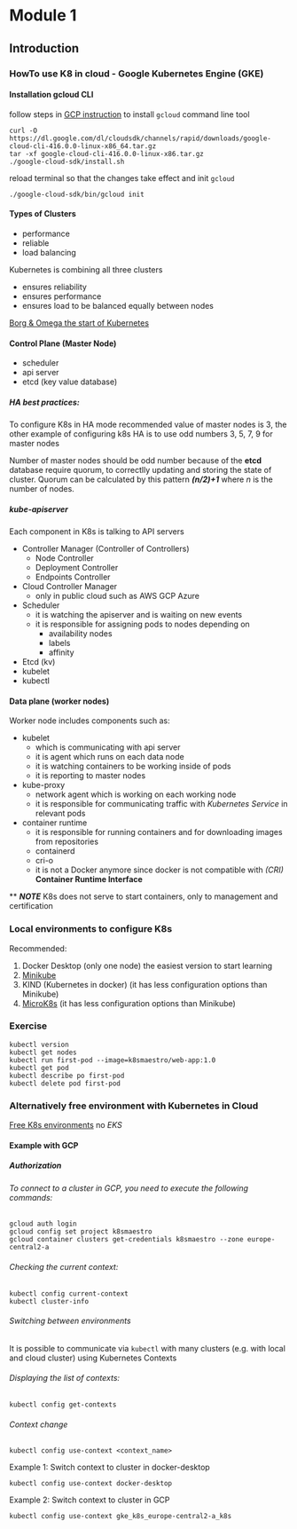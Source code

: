 # Module 1

## Introduction

### HowTo use K8 in cloud - Google Kubernetes Engine (GKE)

#### Installation gcloud CLI

follow steps in [GCP instruction](https://cloud.google.com/sdk/docs/install-sdk) to install `gcloud` command line tool

```shell
curl -O https://dl.google.com/dl/cloudsdk/channels/rapid/downloads/google-cloud-cli-416.0.0-linux-x86_64.tar.gz
tar -xf google-cloud-cli-416.0.0-linux-x86.tar.gz
./google-cloud-sdk/install.sh
```

reload terminal so that the changes take effect and init `gcloud`

`./google-cloud-sdk/bin/gcloud init`

#### Types of Clusters

- performance
- reliable
- load balancing

Kubernetes is combining all three clusters

- ensures reliability
- ensures performance
- ensures load to be balanced equally between nodes

[Borg & Omega the start of Kubernetes](https://storage.googleapis.com/pub-tools-public-publication-data/pdf/43438.pdf)

#### Control Plane (Master Node)

- scheduler
- api server
- etcd (key value database)

##### HA best practices:

To configure K8s in HA mode recommended value of master nodes is 3, the other example of configuring k8s HA is to use odd numbers 3, 5, 7, 9 for master nodes

Number of master nodes should be odd number because of the **etcd** database require quorum, to correctlly updating and storing the state of cluster. Quorum can be calculated by this pattern ***(n/2)+1*** where *n* is the number of nodes.

##### kube-apiserver

Each component in K8s is talking to API servers

- Controller Manager (Controller of Controllers)
    - Node Controller
    - Deployment Controller
    - Endpoints Controller
- Cloud Controller Manager
    - only in public cloud such as AWS GCP Azure
- Scheduler
    - it is watching the apiserver and is waiting on new events
    - it is responsible for assigning pods to nodes depending on
        - availability nodes
        - labels
        - affinity
- Etcd (kv)
- kubelet
- kubectl

#### Data plane (worker nodes)

Worker node includes components such as:

- kubelet
    - which is communicating with api server
    - it is agent which runs on each data node
    - it is watching containers to be working inside of pods
    - it is reporting to master nodes
- kube-proxy
    - network agent which is working on each working node
    - it is responsible for communicating traffic with *Kubernetes Service* in relevant pods
- container runtime
    - it is responsible for running containers and for downloading images from repositories
    - containerd
    - cri-o
    - it is not a Docker anymore since docker is not compatible with *(CRI)* **Container Runtime Interface**

** ***NOTE*** K8s does not serve to start containers, only to management and certification

### Local environments to configure K8s

Recommended:

1. Docker Desktop (only one node) the easiest version to start learning
2. [Minikube](https://minikube.sigs.k8s.io/docs/start/)
3. KIND (Kubernetes in docker) (it has less configuration options than Minikube)
4. [MicroK8s](https://microk8s.io/) (it has less configuration options than Minikube)

### Exercise

```shell
kubectl version
kubectl get nodes
kubectl run first-pod --image=k8smaestro/web-app:1.0
kubectl get pod
kubectl describe po first-pod
kubectl delete pod first-pod
```

### Alternatively free environment with Kubernetes in Cloud

[Free K8s environments](https://github.com/learnk8s/free-kubernetes) no *EKS*

#### Example with GCP

##### Authorization

###### To connect to a cluster in GCP, you need to execute the following commands:

```shell
gcloud auth login
gcloud config set project k8smaestro
gcloud container clusters get-credentials k8smaestro --zone europe-central2-a
```

###### Checking the current context:

```shell
kubectl config current-context
kubectl cluster-info
```

###### Switching between environments

It is possible to communicate via `kubectl` with many clusters (e.g. with local and cloud cluster) using Kubernetes Contexts

###### Displaying the list of contexts:

`kubectl config get-contexts`

###### Context change

`kubectl config use-context <context_name>`

Example 1: Switch context to cluster in docker-desktop

`kubectl config use-context docker-desktop`

Example 2: Switch context to cluster in GCP

`kubectl config use-context gke_k8s_europe-central2-a_k8s`
